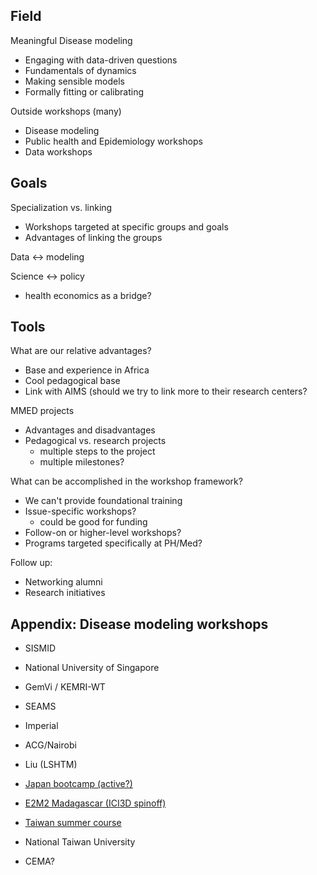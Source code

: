 
## Field

Meaningful Disease modeling
* Engaging with data-driven questions
* Fundamentals of dynamics
* Making sensible models
* Formally fitting or calibrating

Outside workshops (many)
* Disease modeling
* Public health and Epidemiology workshops
* Data workshops

## Goals

Specialization vs. linking
* Workshops targeted at specific groups and goals
* Advantages of linking the groups

Data ↔ modeling

Science ↔ policy
* health economics as a bridge?

## Tools

What are our relative advantages?
* Base and experience in Africa
* Cool pedagogical base
* Link with AIMS (should we try to link more to their research centers?

MMED projects
* Advantages and disadvantages
* Pedagogical vs. research projects
	* multiple steps to the project
	* multiple milestones?

What can be accomplished in the workshop framework?
* We can't provide foundational training
* Issue-specific workshops?
	* could be good for funding
* Follow-on or higher-level workshops?
* Programs targeted specifically at PH/Med?

Follow up:
* Networking alumni
* Research initiatives

## Appendix: Disease modeling workshops

* SISMID
* National University of Singapore
* GemVi / KEMRI-WT
* SEAMS
* Imperial
* ACG/Nairobi
* Liu (LSHTM)
* [Japan bootcamp (active?)](https://idmodelcourse2019.jimdofree.com/)
* [E2M2 Madagascar (ICI3D spinoff)](https://e2m2.org/)
* [Taiwan summer course](https://ncts.ntu.edu.tw/templet1_2/index.php?nid=98&bid=11)
* National Taiwan University

* CEMA?

